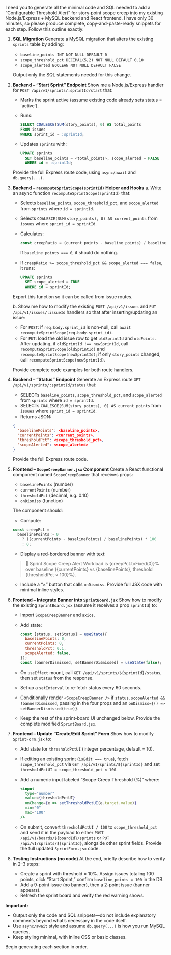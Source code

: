  I need you to generate all the minimal code and SQL needed to add a “Configurable Threshold Alert” for story‐point scope creep into my existing Node.js/Express + MySQL backend and React frontend. I have only 30 minutes, so please produce complete, copy-and-paste-ready snippets for each step. Follow this outline exactly:

1. **SQL Migration**
   Generate a MySQL migration that alters the existing `sprints` table by adding:

   * `baseline_points INT NOT NULL DEFAULT 0`
   * `scope_threshold_pct DECIMAL(5,2) NOT NULL DEFAULT 0.10`
   * `scope_alerted BOOLEAN NOT NULL DEFAULT FALSE`

   Output only the SQL statements needed for this change.

2. **Backend – “Start Sprint” Endpoint**
   Show me a Node.js/Express handler for `POST /api/v1/sprints/:sprintId/start` that:

   * Marks the sprint active (assume existing code already sets status = 'active').
   * Runs:

     ```sql
     SELECT COALESCE(SUM(story_points), 0) AS total_points
     FROM issues
     WHERE sprint_id = :sprintId;
     ```
   * Updates `sprints` with:

     ```sql
     UPDATE sprints
       SET baseline_points = <total_points>, scope_alerted = FALSE
       WHERE id = :sprintId;
     ```

   Provide the full Express route code, using `async/await` and `db.query(...)`.

3. **Backend – `recomputeSprintScope(sprintId)` Helper and Hooks**
   a. Write an async function `recomputeSprintScope(sprintId)` that:

   * Selects `baseline_points`, `scope_threshold_pct`, and `scope_alerted` from `sprints` where `id = sprintId`.
   * Selects `COALESCE(SUM(story_points), 0) AS current_points` from `issues` where `sprint_id = sprintId`.
   * Calculates:

     ```js
     const creepRatio = (current_points - baseline_points) / baseline_points;
     ```

     If `baseline_points === 0`, it should do nothing.
   * If `creepRatio >= scope_threshold_pct && scope_alerted === false`, it runs:

     ```sql
     UPDATE sprints
       SET scope_alerted = TRUE
       WHERE id = sprintId;
     ```

   Export this function so it can be called from issue routes.

   b. Show me how to modify the existing `POST /api/v1/issues` and `PUT /api/v1/issues/:issueId` handlers so that after inserting/updating an issue:

   * For `POST`: if `req.body.sprint_id` is non-null, call `await recomputeSprintScope(req.body.sprint_id)`.
   * For `PUT`: load the old issue row to get `oldSprintId` and `oldPoints`. After updating, if `oldSprintId !== newSprintId`, call `recomputeSprintScope(oldSprintId)` and `recomputeSprintScope(newSprintId)`; if only `story_points` changed, call `recomputeSprintScope(newSprintId)`.

   Provide complete code examples for both route handlers.

4. **Backend – “Status” Endpoint**
   Generate an Express route `GET /api/v1/sprints/:sprintId/status` that:

   * SELECTs `baseline_points`, `scope_threshold_pct`, and `scope_alerted` from `sprints` where `id = sprintId`.
   * SELECTs `COALESCE(SUM(story_points), 0) AS current_points` from `issues` where `sprint_id = sprintId`.
   * Returns JSON:

   ```json
   {
     "baselinePoints": <baseline_points>,
     "currentPoints": <current_points>,
     "thresholdPct": <scope_threshold_pct>,
     "scopeAlerted": <scope_alerted>
   }
   ```

   Provide the full Express route code.

5. **Frontend – `ScopeCreepBanner.jsx` Component**
   Create a React functional component named `ScopeCreepBanner` that receives props:

   * `baselinePoints` (number)
   * `currentPoints` (number)
   * `thresholdPct` (decimal, e.g. 0.10)
   * `onDismiss` (function)

   The component should:

   * Compute:

   ```js
   const creepPct =
     baselinePoints > 0
       ? ((currentPoints - baselinePoints) / baselinePoints) * 100
       : 0;
   ```

   * Display a red-bordered banner with text:

   > 🚨 Sprint Scope Creep Alert
   > Workload is {creepPct.toFixed(0)}% over baseline ({currentPoints} vs {baselinePoints}, threshold {thresholdPct × 100}%).

   * Include a “×” button that calls `onDismiss`.
     Provide full JSX code with minimal inline styles.

6. **Frontend – Integrate Banner into `SprintBoard.jsx`**
   Show how to modify the existing `SprintBoard.jsx` (assume it receives a prop `sprintId`) to:

   * Import `ScopeCreepBanner` and `axios`.
   * Add state:

     ```js
     const [status, setStatus] = useState({
       baselinePoints: 0,
       currentPoints: 0,
       thresholdPct: 0.1,
       scopeAlerted: false,
     });
     const [bannerDismissed, setBannerDismissed] = useState(false);
     ```
   * On `useEffect` mount, call `GET /api/v1/sprints/${sprintId}/status`, then set `status` from the response.
   * Set up a `setInterval` to re‐fetch status every 60 seconds.
   * Conditionally render `<ScopeCreepBanner />` if `status.scopeAlerted && !bannerDismissed`, passing in the four props and an `onDismiss={() => setBannerDismissed(true)}`.
   * Keep the rest of the sprint-board UI unchanged below.
     Provide the complete modified `SprintBoard.jsx`.

7. **Frontend – Update “Create/Edit Sprint” Form**
   Show how to modify `SprintForm.jsx` to:

   * Add state for `thresholdPctUI` (integer percentage, default = 10).
   * If editing an existing sprint (`isEdit === true`), fetch `scope_threshold_pct` via `GET /api/v1/sprints/${sprintId}` and set `thresholdPctUI = scope_threshold_pct × 100`.
   * Add a numeric input labeled “Scope‐Creep Threshold (%)” where:

     ```jsx
     <input
       type="number"
       value={thresholdPctUI}
       onChange={e => setThresholdPctUI(e.target.value)}
       min="0"
       max="100"
     />
     ```
   * On submit, convert `thresholdPctUI / 100` to `scope_threshold_pct` and send it in the payload to either `POST /api/v1/boards/${boardId}/sprints` or `PUT /api/v1/sprints/${sprintId}`, alongside other sprint fields.
     Provide the full updated `SprintForm.jsx` code.

8. **Testing Instructions (no code)**
   At the end, briefly describe how to verify in 2–3 steps:

   * Create a sprint with threshold = 10%. Assign issues totaling 100 points, click “Start Sprint,” confirm `baseline_points = 100` in the DB.
   * Add a 9-point issue (no banner), then a 2-point issue (banner appears).
   * Refresh the sprint board and verify the red warning shows.

**Important:**

* Output only the code and SQL snippets—do not include explanatory comments beyond what’s necessary in the code itself.
* Use `async/await` style and assume `db.query(...)` is how you run MySQL queries.
* Keep styling minimal, with inline CSS or basic classes.

Begin generating each section in order.
